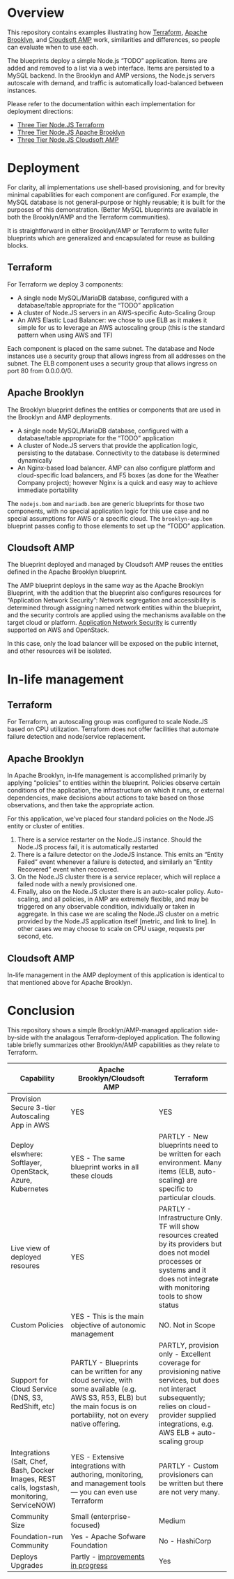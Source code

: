 # Overview

This repository contains examples illustrating how
[Terraform](https://www.terraform.io/), [Apache
Brooklyn](https://brooklyn.apache.org/),
and [Cloudsoft AMP](https://cloudsoft.io/amp) work, similarities and
differences, so people can evaluate when to use each.

The blueprints deploy a simple Node.js “TODO” application. Items are added and
removed to a list via a web interface. Items are persisted to a MySQL backend.
In the Brooklyn and AMP versions, the Node.js servers autoscale with demand,
and traffic is automatically load-balanced between instances.

Please refer to the documentation within each implementation for deployment
directions:
- [Three Tier Node.JS Terraform](./terraform/README.md)
- [Three Tier Node.JS Apache Brooklyn](./brooklyn/README.md)
- [Three Tier Node.JS Cloudsoft AMP](./amp/README.md)

# Deployment

For clarity, all implementations use shell-based provisioning, and for brevity
minimal capabilities for each component are configured. For example, the MySQL
database is not general-purpose or highly reusable; it is built for the
purposes of this demonstration. (Better MySQL blueprints are available in both
the Brooklyn/AMP and the Terraform communities).

It is straightforward in either Brooklyn/AMP or Terraform to write fuller
blueprints which are generalized and encapsulated for reuse as building blocks.

## Terraform

For Terraform we deploy 3 components: 

- A single node MySQL/MariaDB database, configured with a database/table
  appropriate for the “TODO” application
- A cluster of Node.JS servers in an AWS-specific Auto-Scaling Group
- An AWS Elastic Load Balancer: we chose to use ELB as it makes it simple for us
  to leverage an AWS autoscaling group (this is the standard pattern when using
  AWS and TF)

Each component is placed on the same subnet. The database and Node instances
use a security group that allows ingress from all addresses on the subnet. The
ELB component uses a security group that allows ingress on port 80 from
0.0.0.0/0. 

## Apache Brooklyn

The Brooklyn blueprint defines the entities or components that are used in the
Brooklyn and AMP deployments.

- A single node MySQL/MariaDB database, configured with a database/table
  appropriate for the “TODO” application
- A cluster of Node.JS servers that provide the application logic, persisting to
  the database. Connectivity to the database is determined dynamically
- An Nginx-based load balancer. AMP can also configure platform and
  cloud-specific load balancers, and F5 boxes (as done for the Weather Company
  project); however Nginx is a quick and easy way to achieve immediate
  portability

The `nodejs.bom` and `mariadb.bom` are generic blueprints for those two
components, with no special application logic for this use case and no special
assumptions for AWS or a specific cloud.  The `brooklyn-app.bom` blueprint
passes config to those elements to set up the “TODO” application.

## Cloudsoft AMP

The blueprint deployed and managed by Cloudsoft AMP reuses the entities defined
in the Apache Brooklyn blueprint.

The AMP blueprint deploys in the same way as the Apache Brooklyn Blueprint, with
the addition that the blueprint also configures resources for “Application
Network Security”: Network segregation and accessibility is determined through
assigning named network entities within the blueprint, and the security
controls are applied using the mechanisms available on the target cloud or
platform. [Application Network Security](https://cloudsoft.io/blog/amp-network-security) is currently supported on AWS and
OpenStack.

In this case, only the load balancer will be exposed on the public internet,
and other resources will be isolated.

# In-life management

## Terraform

For Terraform, an autoscaling group was configured to scale Node.JS based
on CPU utilization. Terraform does not offer facilities that automate failure
detection and node/service replacement. 

## Apache Brooklyn

In Apache Brooklyn, in-life management is accomplished primarily by applying
“policies” to entities within the blueprint. Policies observe certain
conditions of the application, the infrastructure on which it runs, or external
dependencies, make decisions about actions to take based on those observations,
and then take the appropriate action. 

For this application, we’ve placed four standard policies on the Node.JS entity
or cluster of entities. 
1. There is a service restarter on the Node.JS instance. Should the Node.JS
   process fail, it is automatically restarted
2. There is a failure detector on the JodeJS instance. This emits an “Entity
   Failed” event whenever a failure is detected, and similarly an “Entity
   Recovered” event when recovered.
3. On the Node.JS cluster there is a service replacer, which will replace a failed
   node with a newly provisioned one.
4. Finally, also on the Node.JS cluster there is an auto-scaler policy.
   Auto-scaling, and all policies, in AMP are extremely flexible, and may be
   triggered on any observable condition, individually or taken in aggregate. In
   this case we are scaling the Node.JS cluster on a metric provided by the
   Node.JS application itself [metric, and link to line]. In other cases we may
   choose to scale on CPU usage, requests per second, etc.

## Cloudsoft AMP

In-life management in the AMP deployment of this application is identical to
that mentioned above for Apache Brooklyn. 

# Conclusion

This repository shows a simple Brooklyn/AMP-managed application side-by-side with the
analagous Terraform-deployed application. The following table briefly
summarizes other Brooklyn/AMP capabilities as they relate to Terraform. 

| Capability                                                                                   | Apache Brooklyn/Cloudsoft AMP                                                                                                                                             | Terraform                                                                                                                                                                                           |
|----------------------------------------------------------------------------------------------|---------------------------------------------------------------------------------------------------------------------------------------------------------------------------|-----------------------------------------------------------------------------------------------------------------------------------------------------------------------------------------------------|
| Provision Secure 3-tier Autoscaling App in AWS                                               | YES                                                                                                                                                                       | YES                                                                                                                                                                                                 |
| Deploy elswhere: Softlayer, OpenStack, Azure, Kubernetes                                     | YES - The same blueprint works in all these clouds                                                                                                                        | PARTLY - New blueprints need to be written for each environment. Many items (ELB, auto-scaling) are specific to particular clouds.                                                                  |
| Live view of deployed resoures                                                               | YES                                                                                                                                                                       | PARTLY - Infrastructure Only. TF will show resources created by its providers but does not model processes or systems and it does not integrate with monitoring tools to show status                |
| Custom Policies                                                                              | YES - This is the main objective of autonomic management                                                                                                                  | NO. Not in Scope                                                                                                                                                                                    |
| Support for Cloud Service (DNS, S3, RedShift, etc)                                           | PARTLY - Blueprints can be written for any cloud service, with some available (e.g. AWS S3, R53, ELB) but the main focus is on portability, not on every native offering. | PARTLY, provision only - Excellent coverage for provisioning native services, but does not interact subsequently; relies on cloud-provider supplied integrations, e.g. AWS ELB + auto-scaling group |
| Integrations (Salt, Chef, Bash, Docker Images, REST calls, logstash, monitoring, ServiceNOW) | YES - Extensive integrations with authoring, monitoring, and management tools — you can even use Terraform                                                                | PARTLY - Custom provisioners can be written but there are not very many.                                                                                                                            |
| Community Size                                                                               | Small (enterprise-focused)                                                                                                                                                | Medium                                                                                                                                                                                              |
| Foundation-run Community                                                                     | Yes - Apache Sofware Foundation                                                                                                                                           | No - HashiCorp                                                                                                                                                                                      |
| Deploys Upgrades                                                                             | Partly - [improvements in progress](https://docs.google.com/document/d/1Lm47Kx-cXPLe8BO34-qrL3ZMPosuUHJILYVQUswEH6Y/edit#heading=h.gwaayi613qqk)                          | Yes                                                                                                                                                                                                 |



